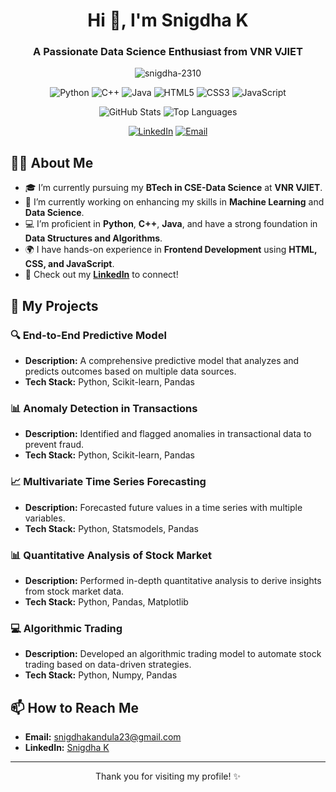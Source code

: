 <h1 align="center">Hi 👋, I'm Snigdha K</h1>
<h3 align="center">A Passionate Data Science Enthusiast from VNR VJIET</h3>
<p align="center">
  <img src="https://komarev.com/ghpvc/?username=snigdha-2310&label=Profile%20views&color=0e75b6&style=flat" alt="snigdha-2310" />
</p>

<p align="center">
  <img src="https://img.shields.io/badge/Python-3776AB?style=for-the-badge&logo=python&logoColor=white" alt="Python" />
  <img src="https://img.shields.io/badge/C++-00599C?style=for-the-badge&logo=cplusplus&logoColor=white" alt="C++" />
  <img src="https://img.shields.io/badge/Java-007396?style=for-the-badge&logo=java&logoColor=white" alt="Java" />
  <img src="https://img.shields.io/badge/HTML5-E34F26?style=for-the-badge&logo=html5&logoColor=white" alt="HTML5" />
  <img src="https://img.shields.io/badge/CSS3-1572B6?style=for-the-badge&logo=css3&logoColor=white" alt="CSS3" />
  <img src="https://img.shields.io/badge/JavaScript-F7DF1E?style=for-the-badge&logo=javascript&logoColor=black" alt="JavaScript" />
</p>

<p align="center">
  <img src="https://github-readme-stats.vercel.app/api?username=snigdha-2310&show_icons=true&theme=radical" alt="GitHub Stats" />
  <img src="https://github-readme-stats.vercel.app/api/top-langs/?username=snigdha-2310&layout=compact&theme=radical" alt="Top Languages" />
</p>

<p align="center">
  <a href="https://linkedin.com/in/snigdha-k-275673275"><img src="https://img.shields.io/badge/LinkedIn-0A66C2?style=for-the-badge&logo=linkedin&logoColor=white" alt="LinkedIn" /></a>
  <a href="mailto:snigdhakandula23@gmail.com"><img src="https://img.shields.io/badge/Email-D14836?style=for-the-badge&logo=gmail&logoColor=white" alt="Email" /></a>
</p>

## 👩‍💻 About Me

- 🎓 I’m currently pursuing my **BTech in CSE-Data Science** at **VNR VJIET**.
- 🌱 I’m currently working on enhancing my skills in **Machine Learning** and **Data Science**.
- 💻 I’m proficient in **Python**, **C++**, **Java**, and have a strong foundation in **Data Structures and Algorithms**.
- 🌍 I have hands-on experience in **Frontend Development** using **HTML, CSS, and JavaScript**.
- 💼 Check out my **[LinkedIn](https://linkedin.com/in/snigdha-k-275673275)** to connect!

## 🚀 My Projects

### 🔍 End-to-End Predictive Model
- **Description:** A comprehensive predictive model that analyzes and predicts outcomes based on multiple data sources.
- **Tech Stack:** Python, Scikit-learn, Pandas

### 📊 Anomaly Detection in Transactions
- **Description:** Identified and flagged anomalies in transactional data to prevent fraud.
- **Tech Stack:** Python, Scikit-learn, Pandas

### 📈 Multivariate Time Series Forecasting
- **Description:** Forecasted future values in a time series with multiple variables.
- **Tech Stack:** Python, Statsmodels, Pandas

### 📊 Quantitative Analysis of Stock Market
- **Description:** Performed in-depth quantitative analysis to derive insights from stock market data.
- **Tech Stack:** Python, Pandas, Matplotlib

### 💻 Algorithmic Trading
- **Description:** Developed an algorithmic trading model to automate stock trading based on data-driven strategies.
- **Tech Stack:** Python, Numpy, Pandas

## 📫 How to Reach Me

- **Email:** [snigdhakandula23@gmail.com](mailto:snigdhakandula23@gmail.com)
- **LinkedIn:** [Snigdha K](https://linkedin.com/in/snigdha-k-275673275)

---

<p align="center">Thank you for visiting my profile! ✨</p>
